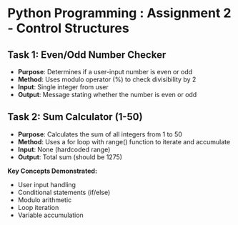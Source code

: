 # Python Programming : Assignment 2 - Control Structures 

## Task 1: Even/Odd Number Checker
- **Purpose**: Determines if a user-input number is even or odd
- **Method**: Uses modulo operator (%) to check divisibility by 2
- **Input**: Single integer from user
- **Output**: Message stating whether the number is even or odd

## Task 2: Sum Calculator (1-50)
- **Purpose**: Calculates the sum of all integers from 1 to 50
- **Method**: Uses a for loop with range() function to iterate and accumulate
- **Input**: None (hardcoded range)
- **Output**: Total sum (should be 1275)

**Key Concepts Demonstrated:**
- User input handling
- Conditional statements (if/else)
- Modulo arithmetic
- Loop iteration
- Variable accumulation
